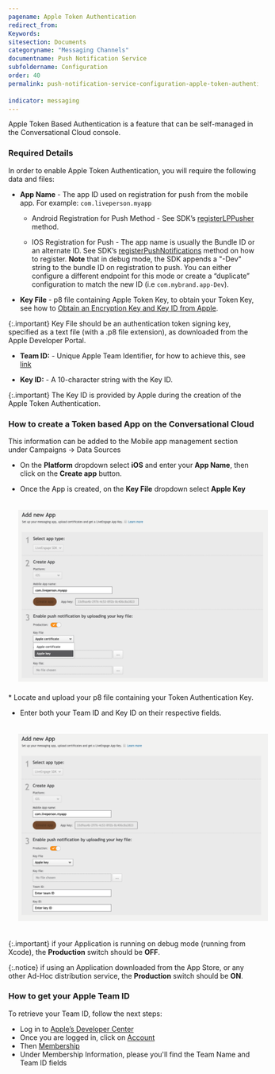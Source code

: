 ```yaml
---
pagename: Apple Token Authentication
redirect_from:
Keywords:
sitesection: Documents
categoryname: "Messaging Channels"
documentname: Push Notification Service
subfoldername: Configuration
order: 40
permalink: push-notification-service-configuration-apple-token-authentication.html

indicator: messaging
---
```


Apple Token Based Authentication is a feature that can be self-managed in the Conversational Cloud console.

### Required Details

In order to enable Apple Token Authentication, you will require the following data and files:

* **App Name** - The app ID used on registration for push from the mobile app. For example: `com.liveperson.myapp`

     * Android Registration for Push Method - See SDK’s  [registerLPPusher](android-registerlppusher.html) method.

     * IOS Registration for Push - The app name is usually the Bundle ID or an alternate ID. See SDK’s [registerPushNotifications](consumer-experience-ios-sdk-methods.html#registerpushnotifications) method on how to register. **Note** that in debug mode, the SDK appends a "-Dev" string to the bundle ID on registration to push. You can either configure a different endpoint for this mode or create a “duplicate” configuration to match the new ID (i.e `com.mybrand.app-Dev`).

* **Key File** - p8 file containing Apple Token Key, to obtain your Token Key, see how to [Obtain an Encryption Key and Key ID from Apple](https://developer.apple.com/documentation/usernotifications/setting_up_a_remote_notification_server/establishing_a_token-based_connection_to_apns).

{:.important}
Key File should be an authentication token signing key, specified as a text file (with a .p8 file extension), as downloaded from the Apple Developer Portal.

* **Team ID:** - Unique Apple Team Identifier, for how to achieve this, see [link](http://127.0.0.1:4000/push-notification-service-configuring-on-the-conversational-cloud-apple-token-authentication.html#how-to-get-your-apple-team-id)

* **Key ID:** - A 10-character string with the Key ID.
  
{:.important}
The Key ID is provided by Apple during the creation of the Apple Token Authentication.

### How to create a Token based App on the Conversational Cloud

This information can be added to the Mobile app management section under Campaigns -> Data Sources

* On the **Platform** dropdown select **iOS** and enter your **App Name**, then click on the **Create app** button.

* Once the App is created, on the **Key File** dropdown select **Apple Key**

<img src="../../../../../img/pusher/AppleKeyOption.png" alt="Apple Push Token Authentication Option" style="width: 800px;padding: 20px;">
* Locate and upload your p8 file containing your Token Authentication Key.

* Enter both your Team ID and Key ID on their respective fields.

<img src="../../../../../img/pusher/AppleKeyDetails.png" alt="Apple Push Token Authentication Details" style="width: 800px;padding: 20px;">

{:.important}
if your Application is running on debug mode (running from Xcode), the **Production** switch should be **OFF**.

{:.notice}
if using an Application downloaded from the App Store, or any other Ad-Hoc distribution service, the **Production** switch should be **ON**. 


### How to get your Apple Team ID

To retrieve your Team ID, follow the next steps:

- Log in to [Apple’s Developer Center](https://developer.apple.com/account/)
- Once you are logged in, click on [Account](https://developer.apple.com/account)
- Then [Membership](https://developer.apple.com/account/#/membership/)
- Under Membership Information, please you'll find the Team Name and Team ID fields

